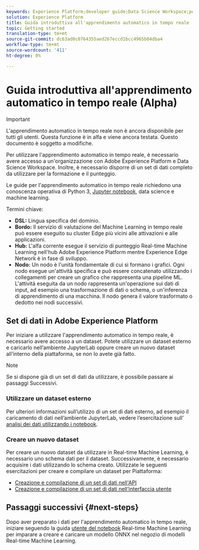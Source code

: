 ```yaml
---
keywords: Experience Platform;developer guide;Data Science Workspace;popular topics;Real time machine learning;
solution: Experience Platform
title: Guida introduttiva all'apprendimento automatico in tempo reale
topic: Getting started
translation-type: tm+mt
source-git-commit: dc63ad0c0764355aed267eccd1bcc4965b04dba4
workflow-type: tm+mt
source-wordcount: '411'
ht-degree: 0%

---
```



# Guida introduttiva all&#39;apprendimento automatico in tempo reale (Alpha)

>[!IMPORTANT]
>L&#39;apprendimento automatico in tempo reale non è ancora disponibile per tutti gli utenti. Questa funzione è in alfa e viene ancora testata. Questo documento è soggetto a modifiche.

Per utilizzare l&#39;apprendimento automatico in tempo reale, è necessario avere accesso a un&#39;organizzazione con Adobe Experience Platform e Data Science Workspace. Inoltre, è necessario disporre di un set di dati completo da utilizzare per la formazione e il punteggio.

Le guide per l&#39;apprendimento automatico in tempo reale richiedono una conoscenza operativa di Python 3, [Jupyter notebook](../jupyterlab/overview.md), data science e machine learning.

Termini chiave:

- **DSL:** Lingua specifica del dominio.
- **Bordo:** Il servizio di valutazione del Machine Learning in tempo reale può essere eseguito su cluster Edge più vicini alle attivazioni e alle applicazioni.
- **Hub:** L&#39;alfa corrente esegue il servizio di punteggio Real-time Machine Learning nell&#39;hub Adobe Experience Platform mentre Experience Edge Network è in fase di sviluppo.
- **Nodo:** Un nodo è l&#39;unità fondamentale di cui si formano i grafici. Ogni nodo esegue un&#39;attività specifica e può essere concatenato utilizzando i collegamenti per creare un grafico che rappresenta una pipeline ML. L&#39;attività eseguita da un nodo rappresenta un&#39;operazione sui dati di input, ad esempio una trasformazione di dati o schema, o un&#39;inferenza di apprendimento di una macchina. Il nodo genera il valore trasformato o dedotto nei nodi successivi.

## Set di dati in Adobe Experience Platform

Per iniziare a utilizzare l&#39;apprendimento automatico in tempo reale, è necessario avere accesso a un dataset. Potete utilizzare un dataset esterno e caricarlo nell’ambiente JupyterLab oppure creare un nuovo dataset all’interno della piattaforma, se non lo avete già fatto.

>[!NOTE]
>Se si dispone già di un set di dati da utilizzare, è possibile passare ai passaggi [](#next-steps)Successivi.

### Utilizzare un dataset esterno

Per ulteriori informazioni sull’utilizzo di un set di dati esterno, ad esempio il caricamento di dati nell’ambiente JupyterLab, vedere l’esercitazione sull’ [analisi dei dati utilizzando i notebook](../jupyterlab/analyze-your-data.md#external-data).

### Creare un nuovo dataset

Per creare un nuovo dataset da utilizzare in Real-time Machine Learning, è necessario uno schema dati per il dataset. Successivamente, è necessario acquisire i dati utilizzando lo schema creato. Utilizzate le seguenti esercitazioni per creare e compilare un dataset per Piattaforma:

- [Creazione e compilazione di un set di dati nell&#39;API](../../catalog/datasets/create.md)
- [Creazione e compilazione di un set di dati nell’interfaccia utente](../../ingestion/tutorials/ingest-batch-data.md)

## Passaggi successivi {#next-steps}

Dopo aver preparato i dati per l&#39;apprendimento automatico in tempo reale, iniziare seguendo la guida [utente del notebook](./rtml-authoring-notebook.md) Real-time Machine Learning per imparare a creare e caricare un modello ONNX nel negozio di modelli Real-time Machine Learning.

